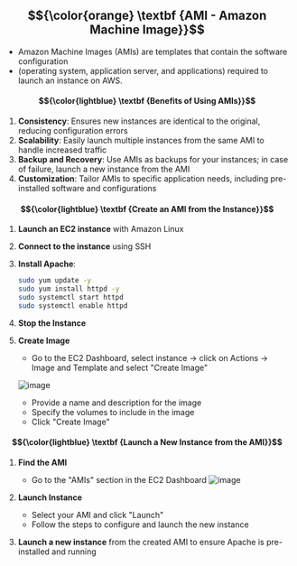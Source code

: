 ## $${\color{orange} \textbf {AMI - Amazon Machine Image}}$$

- Amazon Machine Images (AMIs) are templates that contain the software configuration
- (operating system, application server, and applications) required to launch an instance on AWS.

#### $${\color{lightblue} \textbf {Benefits of Using AMIs}}$$

1. **Consistency**: Ensures new instances are identical to the original, reducing configuration errors
2. **Scalability**: Easily launch multiple instances from the same AMI to handle increased traffic
3. **Backup and Recovery**: Use AMIs as backups for your instances; in case of failure, launch a new instance from the AMI
4. **Customization**: Tailor AMIs to specific application needs, including pre-installed software and configurations

#### $${\color{lightblue} \textbf {Create an AMI from the Instance}}$$

1. **Launch an EC2 instance** with Amazon Linux 
2. **Connect to the instance** using SSH
3. **Install Apache**:
    ```sh
    sudo yum update -y
    sudo yum install httpd -y
    sudo systemctl start httpd
    sudo systemctl enable httpd
    ```

1. **Stop the Instance**
    
2. **Create Image**
    - Go to the EC2 Dashboard, select instance -> click on Actions -> Image and Template and select "Create Image"
      
    ![image](https://github.com/user-attachments/assets/13e61c02-a1db-4ef5-91d4-422c906db9f5)

    - Provide a name and description for the image
    - Specify the volumes to include in the image
    - Click "Create Image"



#### $${\color{lightblue} \textbf {Launch a New Instance from the AMI}}$$

1. **Find the AMI**
    - Go to the "AMIs" section in the EC2 Dashboard
      ![image](https://github.com/user-attachments/assets/b013baec-cdb2-4673-9db9-78047cb77135)
      
2. **Launch Instance**
    - Select your AMI and click "Launch"
    - Follow the steps to configure and launch the new instance
3. **Launch a new instance** from the created AMI to ensure Apache is pre-installed and running











